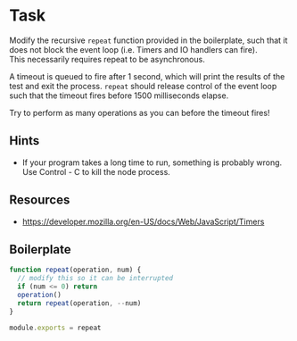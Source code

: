 # Task

Modify the recursive `repeat` function provided in the boilerplate,
such that it does not block the event loop (i.e. Timers and IO handlers can fire).  
This necessarily requires repeat to be asynchronous.

A timeout is queued to fire after 1 second, which will print the results
of the test and exit the process. `repeat` should release control of the event
loop such that the timeout fires before 1500 milliseconds elapse.

Try to perform as many operations as you can before the timeout fires!

## Hints

* If your program takes a long time to run, something is probably wrong.
  Use Control - C to kill the node process.

## Resources

* https://developer.mozilla.org/en-US/docs/Web/JavaScript/Timers

## Boilerplate

```js
function repeat(operation, num) {
  // modify this so it can be interrupted
  if (num <= 0) return
  operation()
  return repeat(operation, --num)
}

module.exports = repeat
```
